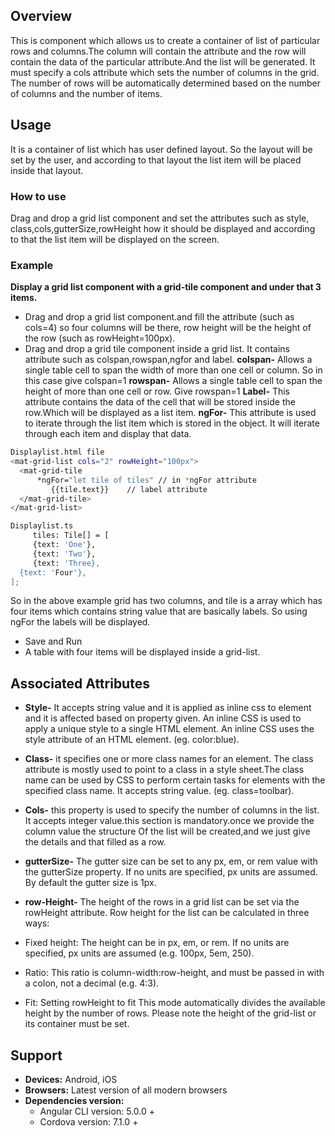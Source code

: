 




## Overview 
This is component which allows us to create a container of list of particular rows and columns.The column will contain the attribute and the row will contain the data of the particular attribute.And the list will be generated. It must specify a cols attribute which sets the number of columns in the grid. The number of rows will be automatically determined based on the number of columns and the number of items. 


## Usage 
It is a container of list which has user defined layout. So the layout will be set by the user, and according to that layout the list item will be placed inside that layout.

### How to use 
Drag and drop a grid list component and set the attributes such as style, class,cols,gutterSize,rowHeight how it should be displayed and according to that the list item will be displayed on the screen.

### Example
**Display a grid list component with a grid-tile component and under that 3 items.** 
- Drag and drop a grid list component.and fill the attribute (such as cols=4) so four columns will be there, row height will be the height of the row (such as rowHeight=100px).
- Drag and drop a grid tile component inside a grid list. It contains attribute such as colspan,rowspan,ngfor and label.
**colspan-** Allows a single table cell to span the width of more than one cell or column.
So in this case give colspan=1
  **rowspan-** Allows a single table cell to span the height of more than one cell or row.
Give rowspan=1
 **Label-** This attribute contains the data of the cell that will be stored inside the row.Which will be displayed as a list item.
**ngFor-** This attribute is used to iterate through the list item which is stored in the object. It will iterate through each item and display that data.
```sh
Displaylist.html file
<mat-grid-list cols="2" rowHeight="100px">
  <mat-grid-tile
      *ngFor="let tile of tiles" // in *ngFor attribute
         {{tile.text}}    // label attribute
  </mat-grid-tile>
</mat-grid-list>
 ```
  ``` sh
Displaylist.ts
       tiles: Tile[] = [
       {text: 'One'},
       {text: 'Two'},
       {text: 'Three},
    {text: 'Four'},
  ];
  ```
   So in the above example grid has two columns, and tile is a array which has four items which contains string value that are basically labels. So using ngFor the labels will be displayed.

- Save and Run
- A table with four items will be displayed inside a grid-list.


      
 


## Associated Attributes 
- **Style-** It accepts string value and it is applied as inline css to element and it is affected based on property given. An inline CSS is used to apply a unique style to a single HTML element. An inline CSS uses the style attribute of an HTML element.
(eg. color:blue).

- **Class-**  it specifies one or more class names for an element. The class attribute is mostly used to point to a class in a style sheet.The class name can be used by CSS to perform certain tasks for elements with the specified class name. It accepts string value. (eg. class=toolbar).

- **Cols-** this property is used to specify the number of columns in the list. It accepts integer value.this section is mandatory.once we provide the column value the structure Of the list will be created,and we just give the details and that filled as a row.

- **gutterSize-** The gutter size can be set to any px, em, or rem value with the gutterSize property. If no units are specified, px units are assumed. By default the gutter size is 1px.

- **row-Height-** The height of the rows in a grid list can be set via the rowHeight attribute. Row height for the list can be calculated in three ways:
- Fixed height: The height can be in px, em, or rem. If no units are specified, px units are        assumed (e.g. 100px, 5em, 250).
- Ratio: This ratio is column-width:row-height, and must be passed in with a colon, not a decimal (e.g. 4:3).
- Fit: Setting rowHeight to fit This mode automatically divides the available height by the number of rows. Please note the height of the grid-list or its container must be set.




## Support
- **Devices:** Android, iOS
- **Browsers:**  Latest version of all modern browsers
- **Dependencies version:** 
    - Angular CLI version: 5.0.0 + 
    - Cordova version: 7.1.0 + 






